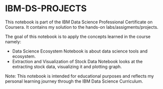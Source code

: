 # IBM-DS-PROJECTS
This notebook is part of the IBM Data Science Professional Certificate on Coursera. It contains my solution to the hands-on labs/assigments/projects. 

The goal of this notebook is to apply the concepts learned in the course namely:
* Data Science Ecosystem Notebook is about data science tools and ecosystem.
* Extraction and Visualization of Stock Data Notebook looks at the extracting stock data, visualizing it and plotting graph.

Note: This notebook is intended for educational purposes and reflects my personal learning journey through the IBM Data Science Curriculum.
